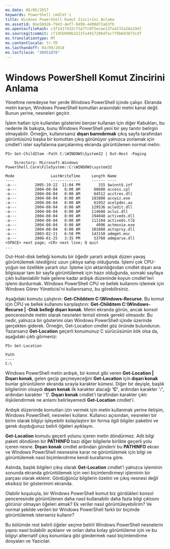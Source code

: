 ```yaml
---
ms.date: 06/05/2017
keywords: PowerShell cmdlet'i
title: Windows PowerShell Komut Zincirini Anlama
ms.assetid: 6be50926-7943-4ef7-9499-4490d72a63fb
ms.openlocfilehash: c3f1d17432cf3a77c0f5ecae137a4233a28a19d7
ms.sourcegitcommit: cf195b090b3223fa4917206dfec7f0b603873cdf
ms.translationtype: MT
ms.contentlocale: tr-TR
ms.lasthandoff: 04/09/2018
ms.locfileid: "30951078"
---
```

# <a name="understanding-the-windows-powershell-pipeline"></a>Windows PowerShell Komut Zincirini Anlama
Yöneltme neredeyse her yerde Windows PowerShell içinde çalışır. Ekranda metin karşın, Windows PowerShell komutları arasındaki metni kanal değil. Bunun yerine, nesneleri geçirir.

İşlem hatları için kullanılan gösterimi benzer kullanan için diğer Kabukları, bu nedenle ilk bakışta, bunu Windows PowerShell yeni bir şey tanıtır belirgin olmayabilir. Örneğin, kullanırsanız **dışarı barındırmak** çıkış sayfa tarafından görüntüsünü başka bir komuttan çıkış görünüyor yalnızca zorlamak için cmdlet'i ister sayfalarına parçalanmış ekranda görüntülenen normal metin:

```
PS> Get-ChildItem -Path C:\WINDOWS\System32 | Out-Host -Paging

    Directory: Microsoft.Windows PowerShell.Core\FileSystem::C:\WINDOWS\system32

Mode                LastWriteTime     Length Name
----                -------------     ------ ----
-a---        2005-10-22  11:04 PM        315 $winnt$.inf
-a---        2004-08-04   8:00 AM      68608 access.cpl
-a---        2004-08-04   8:00 AM      64512 acctres.dll
-a---        2004-08-04   8:00 AM     183808 accwiz.exe
-a---        2004-08-04   8:00 AM      61952 acelpdec.ax
-a---        2004-08-04   8:00 AM     129536 acledit.dll
-a---        2004-08-04   8:00 AM     114688 aclui.dll
-a---        2004-08-04   8:00 AM     194048 activeds.dll
-a---        2004-08-04   8:00 AM     111104 activeds.tlb
-a---        2004-08-04   8:00 AM       4096 actmovie.exe
-a---        2004-08-04   8:00 AM     101888 actxprxy.dll
-a---        2003-02-21   6:50 PM     143150 admgmt.msc
-a---        2006-01-25   3:35 PM      53760 admparse.dll
<SPACE> next page; <CR> next line; Q quit
...
```

Out-Host-disk belleği komutu bir öğedir yararlı ardışık düzen yavaş görüntülemek istediğiniz uzun çıktıya sahip olduğunda. İşlemi çok CPU-yoğun ise özellikle yararlı olur. İşleme için aktarıldığından cmdlet dışarı ana bilgisayar tam bir sayfa görüntülemek için hazır olduğunda, sonraki sayfaya çıktı kullanılabilir hale gelene kadar ardışık düzeninde koyun cmdlet'leri işlemi durdurmak. Windows PowerShell CPU ve bellek kullanımı izlemek için Windows Görev Yöneticisi'ni kullanırsanız, bu görebilirsiniz.

Aşağıdaki komutu çalıştırın: **Get-Childıtem C:\\Windows-Recurse**. Bu komut için CPU ve bellek kullanımı karşılaştırın: **Get-Childıtem C:\\Windows-Recurse | -Disk belleği dışarı konak**. Metni ekranda görün, ancak konsol penceresinde metin olarak nesneleri temsil etmek gerekli olmasıdır. Bu nedir, yalnızca bir gösterimi olan Windows PowerShell içinde üzerinde gerçekten giderek. Örneğin, Get-Location cmdlet göz önünde bulundurun. Yazarsanız **Get-Location** geçerli konumunuz C sürücüsünün kök olsa da, aşağıdaki çıktı görmeniz:

```
PS> Get-Location

Path
----
C:\
```

Windows PowerShell metin ardışık, bir komut gibi veren **Get-Location | Dışarı konak**, gelen geçip geçmeyeceğini **Get-Location** için **dışarı konak** bunlar görüntülenir ekranda sırayla karakter kümesi. Diğer bir deyişle, başlık bilgilerinin olsaydı **dışarı konak** ilk karakter alacağı '**C'**, ardından karakter '**:'**, ardından karakter ' **\\'**. **Dışarı konak** cmdlet'i tarafından karakter çıktı ilişkilendirmek ne anlamı belirleyemedi **Get-Location** cmdlet'i.

Ardışık düzeninde komutları izin vermek için metin kullanmak yerine iletişim, Windows PowerShell, nesneleri kullanır. Kullanıcı açısından, nesneleri bir birim olarak bilgiyi işleyebilir kolaylaştırır bir forma ilgili bilgiler paketini ve gerek duyduğunuz belirli öğeleri ayıklayın.

**Get-Location** komutu geçerli yolunu içeren metin döndürmez. Adlı bilgi paketi döndüren bir **PATHINFO** bazı diğer bilgilerle birlikte geçerli yolu içeren nesne. **Dışarı konak** cmdlet ardından gönderir bu **PATHINFO** ekran ve Windows PowerShell nesnesine karar ne görüntülemek için bilgi ve görüntülemek nasıl biçimlendirme kendi kurallarına göre.

Aslında, başlık bilgileri çıkış olarak **Get-Location** cmdlet'i yalnızca işleminin sonunda ekranda görüntülemek için veri biçimlendirmeyi işleminin bir parçası olarak eklenir. Gördüğünüz bilgilerin özetini ve çıkış nesnesi değil eksiksiz bir gösterimini ekranda.

Olabilir koşuluyla, bir Windows PowerShell komut biz gördükleri konsol penceresinde görüntülenen daha nasıl kullanabilir daha fazla bilgi çıktısını görünür olmayan öğeleri almak? Ek veriler nasıl görüntüleyebilirim? Ve normal şekilde verileri bir Windows PowerShell farklı bir biçimde görüntülemek isterseniz kullanır?

Bu bölümde rest belirli öğeler seçme belirli Windows PowerShell nesnelerin yapısı nasıl bulabilir açıklanır ve onları daha kolay görüntüleme için ve bu bilgiyi alternatif çıkış konumlara gibi göndermek nasıl biçimlendirme dosyaları ve Yazıcılar.
